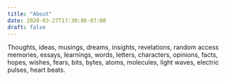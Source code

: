 ```yaml
---
title: "About"
date: 2020-03-27T17:30:06-07:00
draft: false
---
```


Thoughts, ideas, musings, dreams, insights, revelations, random access memories, essays, learnings, words, letters, characters, opinions, facts, hopes, wishes, fears, bits, bytes, atoms, molecules, light waves, electric pulses, heart beats.

